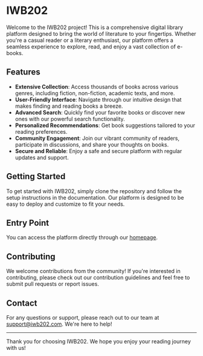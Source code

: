 # IWB202

Welcome to the IWB202 project! This is a comprehensive digital library platform designed to bring the world of literature to your fingertips. Whether you're a casual reader or a literary enthusiast, our platform offers a seamless experience to explore, read, and enjoy a vast collection of e-books.

## Features

- **Extensive Collection**: Access thousands of books across various genres, including fiction, non-fiction, academic texts, and more.
- **User-Friendly Interface**: Navigate through our intuitive design that makes finding and reading books a breeze.
- **Advanced Search**: Quickly find your favorite books or discover new ones with our powerful search functionality.
- **Personalized Recommendations**: Get book suggestions tailored to your reading preferences.
- **Community Engagement**: Join our vibrant community of readers, participate in discussions, and share your thoughts on books.
- **Secure and Reliable**: Enjoy a safe and secure platform with regular updates and support.

## Getting Started

To get started with IWB202, simply clone the repository and follow the setup instructions in the documentation. Our platform is designed to be easy to deploy and customize to fit your needs.

## Entry Point

You can access the platform directly through our [homepage](https://mouazkh.github.io/IWB202/html/home.html).

## Contributing

We welcome contributions from the community! If you're interested in contributing, please check out our contribution guidelines and feel free to submit pull requests or report issues.

## Contact

For any questions or support, please reach out to our team at support@iwb202.com. We're here to help!

---

Thank you for choosing IWB202. We hope you enjoy your reading journey with us!
